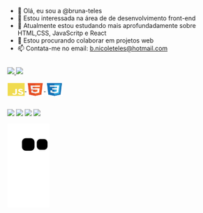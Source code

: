 - 👋 Olá, eu sou a @bruna-teles
- 👀 Estou interessada na área de de desenvolvimento front-end
- 🌱 Atualmente estou estudando mais aprofundadamente sobre HTML,CSS, JavaScritp e React 
- 💞️ Estou procurando colaborar em projetos web
- 📫 Contata-me no email: b.nicoleteles@hotmail.com

##

 <div>
  <a href="https://github.com/bruna-teles">
  <img height="180em" src="https://github-readme-stats.vercel.app/api?username=bruna-teles&show_icons=true&theme=tokyonight&include_all_commits=true&count_private=true"/>
  <img height="181em" src="https://github-readme-stats.vercel.app/api/top-langs/?username=bruna-teles&layout=compact&langs_count=6&theme=tokyonight"/>
</div>
<div style="display: inline_block"><br>
  <img align="center" alt="Js" height="30" width="40" src="https://raw.githubusercontent.com/devicons/devicon/master/icons/javascript/javascript-plain.svg">
  <img align="center" alt="HTML" height="30" width="40" src="https://raw.githubusercontent.com/devicons/devicon/master/icons/html5/html5-original.svg">
  <img align="center" alt="CSS" height="30" width="40" src="https://raw.githubusercontent.com/devicons/devicon/master/icons/css3/css3-original.svg">
</div>

##

  <a href = "mailto:brunaniteles@gmail.com"><img src="https://img.shields.io/badge/-Gmail-%23333?style=for-the-badge&logo=gmail&logoColor=white" target="_blank"></a>
  <a href="https://discord.gg/wagxzStdcR" target="_blank"><img src="https://img.shields.io/badge/Discord-7289DA?style=for-the-badge&logo=discord&logoColor=white" target="_blank"></a> 
  <a href="https://www.linkedin.com/in/bruna-teles-474a00231/" target="_blank"><img src="https://img.shields.io/badge/-LinkedIn-%230077B5?style=for-the-badge&logo=linkedin&logoColor=white" target="_blank"></a> 
  <a href="https://twitter.com/BrunaniTeles" target="_blank"><img src="https://img.shields.io/badge/Twitter-1DA1F2?style=for-the-badge&logo=twitter&logoColor=white" target="_blank"></a>
  
![Snake animation](https://github.com/bruna-teles/bruna-teles/blob/output/github-contribution-grid-snake.svg)
